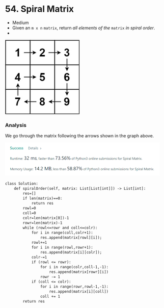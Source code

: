 # 54. Spiral Matrix

* Medium
* Given an `m x n` `matrix`, return _all elements of the_ `matrix` _in spiral order_.
*

![](<../.gitbook/assets/image (24).png>)

### Analysis&#x20;

We go through the matrix following the arrows shown in the graph above.&#x20;

![](<../.gitbook/assets/image (17).png>)

```
class Solution:
    def spiralOrder(self, matrix: List[List[int]]) -> List[int]:
        res=[]
        if len(matrix)==0:
            return res
        rowl=0
        coll=0
        colr=len(matrix[0])-1
        rowr=len(matrix)-1
        while (rowl<=rowr and coll<=colr):
            for i in range(coll,colr+1):
                res.append(matrix[rowl][i]);
            rowl+=1
            for i in range(rowl,rowr+1):
                res.append(matrix[i][colr]);
            colr-=1
            if (rowl <= rowr):
                for i in range(colr,coll-1,-1):
                    res.append(matrix[rowr][i])
                rowr -= 1
            if (coll <= colr):
                for i in range(rowr,rowl-1,-1):
                    res.append(matrix[i][coll])
                coll += 1
        return res
```
